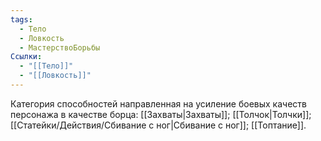 ```yaml
---
tags:
  - Тело
  - Ловкость
  - МастерствоБорьбы
Ссылки:
  - "[[Тело]]"
  - "[[Ловкость]]"
---
```

Категория способностей направленная на усиление боевых качеств персонажа в качестве борца: [[Захваты|Захваты]]; [[Толчок|Толчки]]; [[Статейки/Действия/Сбивание с ног|Сбивание с ног]]; [[Топтание]].